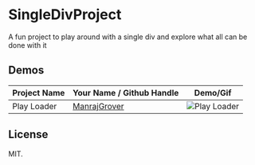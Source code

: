 # SingleDivProject
A fun project to play around with a single div and explore what all can be done with it

## Demos

Project Name | Your Name / Github Handle | Demo/Gif
--- | --- | ---
Play Loader | [ManrajGrover](https://github.com/ManrajGrover) | ![Play Loader](https://raw.githubusercontent.com/ManrajGrover/SingleDivProject/master/Assets/Play%20Loader.gif)

## License
MIT.
